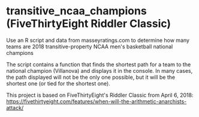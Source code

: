 # transitive_ncaa_champions (FiveThirtyEight Riddler Classic)
Use an R script and data from masseyratings.com to determine how many teams are 2018 transitive-property NCAA men's basketball national champions

The script contains a function that finds the shortest path for a team to the national champion (Villanova) and displays it in the console. In many cases, the path displayed will not be the only one possible, but it will be the shortest one (or tied for the shortest one).

This project is based on FiveThirtyEight's Riddler Classic from April 6, 2018: https://fivethirtyeight.com/features/when-will-the-arithmetic-anarchists-attack/
